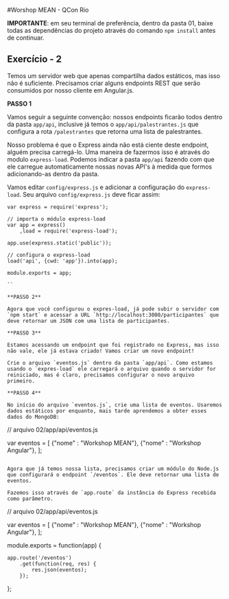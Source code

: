
#Worshop MEAN - QCon Rio

**IMPORTANTE**: em seu terminal de preferência, dentro da pasta 01, baixe todas as dependências do projeto através do comando `npm install` antes de continuar.

## Exercício - 2

Temos um servidor web que apenas compartilha dados estáticos, mas isso não é suficiente. Precisamos criar alguns endpoints REST que serão consumidos por nosso cliente em Angular.js.


**PASSO 1**

Vamos seguir a seguinte convenção: nossos endpoints ficarão todos dentro da pasta `app/api`, inclusive já temos o `app/api/palestrantes.js` que configura a rota `/palestrantes` que retorna uma lista de palestrantes. 

Nosso problema é que o Express ainda não está ciente deste endpoint, alguém precisa carregá-lo. Uma maneira de fazermos isso é através do modulo `express-load`. Podemos indicar a pasta `app/api` fazendo com que ele carregue automaticamente nossas novas API's à medida que formos adicionando-as dentro da pasta. 

Vamos editar `config/express.js` e adicionar a configuração do `express-load`. Seu arquivo `config/express.js` deve ficar assim:

```
var express = require('express');

// importa o módulo express-load
var app = express()
    ,load = require('express-load');

app.use(express.static('public'));

// configura o express-load
load('api', {cwd: 'app'}).into(app);

module.exports = app;

``

**PASSO 2**

Agora que você configurou o expres-load, já pode subir o servidor com `npm start` e acessar a URL `http://localhost:3000/participantes` que 
deve retornar um JSON com uma lista de participantes.

**PASSO 3**

Estamos acessando um endpoint que foi registrado no Express, mas isso não vale, ele já estava criado! Vamos criar um novo endpoint!

Crie o arquivo `eventos.js` dentro da pasta `app/api`. Como estamos usando o `expres-load` ele carregará o arquivo quando o servidor for reiniciado, mas é claro, precisamos configurar o novo arquivo primeiro.

**PASSO 4**

No início do arquivo `eventos.js`, crie uma lista de eventos. Usaremos dados estáticos por enquanto, mais tarde aprendemos a obter esses dados do MongoDB:

```
// arquivo 02/app/api/eventos.js

var eventos = [
    {"nome" : "Workshop MEAN"},
    {"nome" : "Workshop Angular"},
];
```

Agora que já temos nossa lista, precisamos criar um módulo do Node.js 
que configurará o endpoint `/eventos`. Ele deve retornar uma lista de eventos. 

Fazemos isso através de `app.route` da instância do Express recebida 
como parâmetro.

```
// arquivo 02/app/api/eventos.js

var eventos = [
    {"nome" : "Workshop MEAN"},
    {"nome" : "Workshop Angular"},
];

module.exports = function(app) {
    
    app.route('/eventos')
        .get(function(req, res) {
            res.json(eventos);
        });
};
```